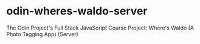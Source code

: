 # odin-wheres-waldo-server
The Odin Project's Full Stack JavaScript Course Project: Where's Waldo (A Photo Tagging App) (Server)
